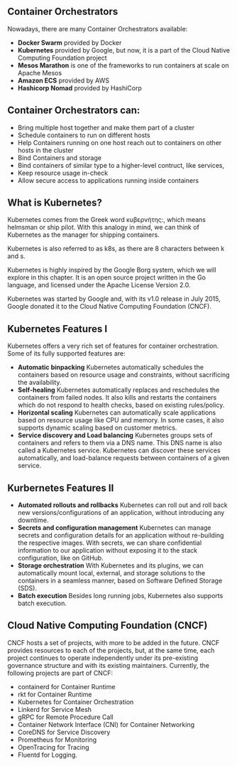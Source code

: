 ## Container Orchestrators

Nowadays, there are many Container Orchestrators available:

- **Docker Swarm** provided by Docker
- **Kubernetes** provided by Google, but now, it is a part of the Cloud Native Computing Foundation project
- **Mesos Marathon** is one of the frameworks to run containers at scale on Apache Mesos
- **Amazon ECS** provided by AWS
- **Hashicorp Nomad** provided by HashiCorp

## Container Orchestrators can:
- Bring multiple host together and make them part of a cluster
- Schedule containers to run on different hosts
- Help Containers running on one host reach out to containers on other hosts in the cluster
- Bind Containers and storage
- Bind containers of similar type to a higher-level contruct, like services, 
- Keep resource usage in-check
- Allow secure access to applications running inside containers

## What is Kubernetes?
Kubernetes comes from the Greek word κυβερνήτης:, which means helmsman or ship pilot. With this analogy in mind, we can think of Kubernetes as the manager for shipping containers.

Kubernetes is also referred to as k8s, as there are 8 characters between k and s.

Kubernetes is highly inspired by the Google Borg system, which we will explore in this chapter. It is an open source project written in the Go language, and licensed under the Apache License Version 2.0.

Kubernetes was started by Google and, with its v1.0 release in July 2015, Google donated it to the Cloud Native Computing Foundation (CNCF).

## Kubernetes Features I

Kubernetes offers a very rich set of features for container orchestration. Some of its fully supported features are:

- **Automatic binpacking**
    Kubernetes automatically schedules the containers based on resource usage and constraints, without sacrificing the           availability.
- **Self-healing**
    Kubernetes automatically replaces and reschedules the containers from failed nodes. It also kills and restarts the           containers which do not respond to health checks, based on existing rules/policy.
- **Horizontal scaling**
    Kubernetes can automatically scale applications based on resource usage like CPU and memory. In some cases, it also          supports dynamic scaling based on customer metrics.
- **Service discovery and Load balancing**
    Kubernetes groups sets of containers and refers to them via a DNS name. This DNS name is also called a Kubernetes            service. Kubernetes can discover these services automatically, and load-balance requests between containers of a given       service.

## Kurbernetes Features II

- **Automated rollouts and rollbacks**
Kubernetes can roll out and roll back new versions/configurations of an application, without introducing any downtime.
- **Secrets and configuration management**
Kubernetes can manage secrets and configuration details for an application without re-building the respective images. With secrets, we can share confidential information to our application without exposing it to the stack configuration, like on GitHub.
- **Storage orchestration**
With Kubernetes and its plugins, we can automatically mount local, external, and storage solutions to the containers in a seamless manner, based on Software Defined Storage (SDS).
- **Batch execution**
Besides long running jobs, Kubernetes also supports batch execution.

## Cloud Native Computing Foundation (CNCF)

CNCF hosts a set of projects, with more to be added in the future. CNCF provides resources to each of the projects, but, at the same time, each project continues to operate independently under its pre-existing governance structure and with its existing maintainers. Currently, the following projects are part of CNCF:
- containerd for Container Runtime
- rkt for Container Runtime
- Kubernetes for Container Orchestration
- Linkerd for Service Mesh
- gRPC for Remote Procedure Call
- Container Network Interface (CNI) for Container Networking
- CoreDNS for Service Discovery
- Prometheus for Monitoring
- OpenTracing for Tracing
- Fluentd for Logging.
